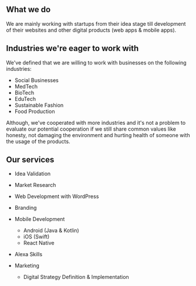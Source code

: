 ## What we do

We are mainly working with startups from their idea stage till development of their websites and other digital products (web apps & mobile apps).

## Industries we're eager to work with

We've defined that we are willing to work with businesses on the following industries:

- Social Businesses
- MedTech
- BioTech
- EduTech
- Sustainable Fashion
- Food Production

Although, we've cooperated with more industries and it's not a problem to evaluate our potential cooperation if we still share common values like honesty, not damaging the environment and hurting health of someone with the usage of the products.

## Our services

- Idea Validation
- Market Research
- Web Development with WordPress

- Branding

- Mobile Development

  - Android (Java & Kotlin)
  - iOS (Swift)
  - React Native
  
- Alexa Skills

- Marketing
  - Digital Strategy Definition & Implementation

